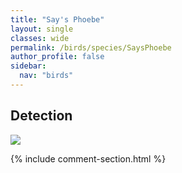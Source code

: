```yaml
---
title: "Say's Phoebe"
layout: single
classes: wide
permalink: /birds/species/SaysPhoebe
author_profile: false
sidebar:
  nav: "birds"
---
```


<h2>Detection</h2>

<a href="https://beallen.github.io/DevelopmentWebsite/assets/images/birds/SaysPhoebe/det.jpg">
<img src="https://beallen.github.io/DevelopmentWebsite/assets/images/birds/SaysPhoebe/det.jpg">
</a>

{% include comment-section.html %}
